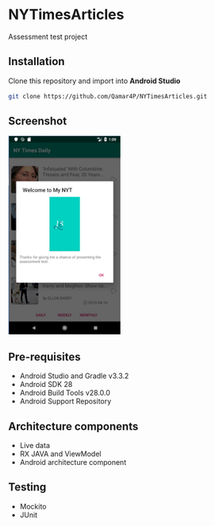 # NYTimesArticles
Assessment test project

Installation
--------------

Clone this repository and import into **Android Studio**
```bash
git clone https://github.com/Qamar4P/NYTimesArticles.git
```

Screenshot
--------------

<img src="art/screenshot1.jpg" height="400" alt="Screenshot"/> 


Pre-requisites
--------------

- Android Studio and Gradle v3.3.2
- Android SDK 28
- Android Build Tools v28.0.0
- Android Support Repository

Architecture components
--------------

- Live data
- RX JAVA and ViewModel
- Android architecture component

Testing
--------------

- Mockito
- JUnit

